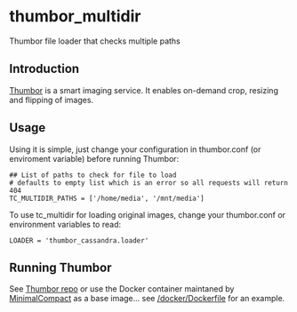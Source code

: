 thumbor_multidir
================

Thumbor file loader that checks multiple paths

Introduction
------------

[Thumbor](https://github.com/globocom/thumbor/wiki) is a smart imaging service. It enables on-demand crop, resizing and flipping of images.

## Usage

Using it is simple, just change your configuration in thumbor.conf (or enviroment variable) before running Thumbor:

```
## List of paths to check for file to load
# defaults to empty list which is an error so all requests will return 404
TC_MULTIDIR_PATHS = ['/home/media', '/mnt/media']
```

To use tc_multidir for loading original images, change your thumbor.conf or environment variables to read:

```
LOADER = 'thumbor_cassandra.loader'
```



## Running Thumbor

See [Thumbor repo](https://github.com/thumbor/thumbor)
or use the Docker container maintaned by [MinimalCompact](https://github.com/MinimalCompact/thumbor/tree/master/thumbor) as a base image... see [/docker/Dockerfile](https://github.com/benneic/thumbor_multidir/tree/master/docker) for an example.
